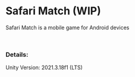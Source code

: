 # Safari Match (WIP)
<p>Safari Match is a mobile game for Android devices</p><br>

### Details:
<p>
	Unity Version: 2021.3.18f1 (LTS)
</p>
